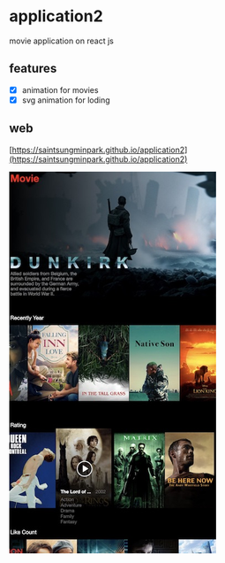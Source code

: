 # application2
movie application on react js

## features
- [x] animation for movies
- [x] svg animation for loding

## web
[https://saintsungminpark.github.io/application2](https://saintsungminpark.github.io/application2)

![ex_screenshot](./screenshot1.jpg)
